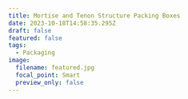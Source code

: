 ```yaml
---
title: Mortise and Tenon Structure Packing Boxes
date: 2023-10-18T14:58:35.295Z
draft: false
featured: false
tags:
  - Packaging
image:
  filename: featured.jpg
  focal_point: Smart
  preview_only: false
---
```

